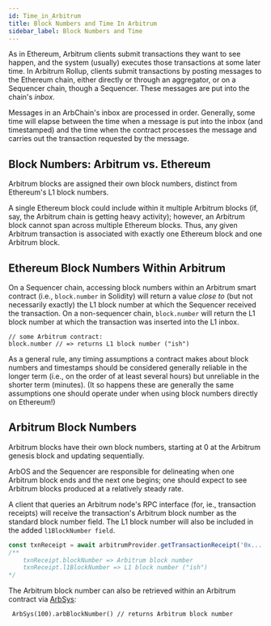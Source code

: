 ```yaml
---
id: Time_in_Arbitrum
title: Block Numbers and Time In Arbitrum
sidebar_label: Block Numbers and Time
---
```


As in Ethereum, Arbitrum clients submit transactions they want to see happen, and the system (usually) executes those transactions at some later time.
In Arbitrum Rollup, clients submit transactions by posting messages to the Ethereum chain, either directly or through an aggregator, or on a Sequencer chain, though a Sequencer.
These messages are put into the chain's _inbox_.

Messages in an ArbChain's inbox are processed in order. Generally, some time will elapse between the time when a message is put into the inbox (and timestamped) and the time when the contract processes the message and carries out the transaction requested by the message.

## Block Numbers: Arbitrum vs. Ethereum

Arbitrum blocks are assigned their own block numbers, distinct from Ethereum's L1 block numbers.

A single Ethereum block could include within it multiple Arbitrum blocks (if, say, the Arbitrum chain is getting heavy activity); however, an Arbitrum block cannot span across multiple Ethereum blocks. Thus, any given Arbitrum transaction is associated with exactly one Ethereum block and one Arbitrum block.

## Ethereum Block Numbers Within Arbitrum

On a Sequencer chain, accessing block numbers within an Arbitrum smart contract (i.e., `block.number` in Solidity) will return a value _close to_ (but not necessarily exactly) the L1 block number at which the Sequencer received the transaction. On a non-sequencer chain, `block.number` will return the L1 block number at which the transaction was inserted into the L1 inbox.

```sol
// some Arbitrum contract:
block.number // => returns L1 block number ("ish")
```

As a general rule, any timing assumptions a contract makes about block numbers and timestamps should be considered generally reliable in the longer term (i.e., on the order of at least several hours) but unreliable in the shorter term (minutes). (It so happens these are generally the same assumptions one should operate under when using block numbers directly on Ethereum!)

## Arbitrum Block Numbers

Arbitrum blocks have their own block numbers, starting at 0 at the Arbitrum genesis block and updating sequentially.

ArbOS and the Sequencer are responsible for delineating when one Arbitrum block ends and the next one begins; one should expect to see Arbitrum blocks produced at a relatively steady rate.

A client that queries an Arbitrum node's RPC interface (for, ie., transaction receipts) will receive the transaction's Arbitrum block number as the standard block number field. The L1 block number will also be included in the added `l1BlockNumber field`.

```ts
const txnReceipt = await arbitrumProvider.getTransactionReceipt('0x...')
/** 
    txnReceipt.blockNumber => Arbitrum block number
    txnReceipt.l1BlockNumber => L1 block number ("ish")
*/
```

The Arbitrum block number can also be retrieved within an Arbitrum contract via [ArbSys](ArbSys.md):

```sol
 ArbSys(100).arbBlockNumber() // returns Arbitrum block number
```

